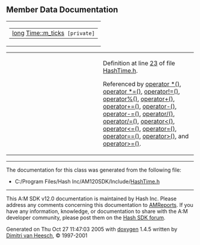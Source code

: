 ## Member Data Documentation

<span id="de1048768acf880f4fd3a3a8f2ff8921" class="anchor"></span>

<table class="mdTable" data-cellpadding="2" data-cellspacing="0">
<colgroup>
<col style="width: 100%" />
</colgroup>
<tbody>
<tr>
<td class="mdRow"><table data-cellpadding="0" data-cellspacing="0" data-border="0">
<tbody>
<tr>
<td class="md" data-nowrap="" data-valign="top"><a href="Rave_8h.md#f03dc93db7c58a69ed5c83e1fa49cf0e" class="el">long</a> <a href="classTime.md#de1048768acf880f4fd3a3a8f2ff8921" class="el">Time::m_ticks</a><code> [private]</code></td>
</tr>
</tbody>
</table></td>
</tr>
</tbody>
</table>

<table data-cellspacing="5" data-cellpadding="0" data-border="0">
<colgroup>
<col style="width: 50%" />
<col style="width: 50%" />
</colgroup>
<tbody>
<tr>
<td> </td>
<td><p>Definition at line <a href="HashTime_8h-source.md#l00023" class="el">23</a> of file <a href="HashTime_8h-source.md" class="el">HashTime.h</a>.</p>
<p>Referenced by <a href="HashTime_8h-source.md#l00112" class="el">operator *()</a>, <a href="HashTime_8h-source.md#l00156" class="el">operator *=()</a>, <a href="HashTime_8h-source.md#l00073" class="el">operator!=()</a>, <a href="HashTime_8h-source.md#l00138" class="el">operator%()</a>, <a href="HashTime_8h-source.md#l00098" class="el">operator+()</a>, <a href="HashTime_8h-source.md#l00146" class="el">operator+=()</a>, <a href="HashTime_8h-source.md#l00105" class="el">operator-()</a>, <a href="HashTime_8h-source.md#l00151" class="el">operator-=()</a>, <a href="HashTime_8h-source.md#l00126" class="el">operator/()</a>, <a href="HashTime_8h-source.md#l00166" class="el">operator/=()</a>, <a href="HashTime_8h-source.md#l00083" class="el">operator&lt;()</a>, <a href="HashTime_8h-source.md#l00093" class="el">operator&lt;=()</a>, <a href="HashTime_8h-source.md#l00062" class="el">operator=()</a>, <a href="HashTime_8h-source.md#l00068" class="el">operator==()</a>, <a href="HashTime_8h-source.md#l00078" class="el">operator&gt;()</a>, and <a href="HashTime_8h-source.md#l00088" class="el">operator&gt;=()</a>.</p></td>
</tr>
</tbody>
</table>

------------------------------------------------------------------------

The documentation for this class was generated from the following file:

- C:/Program Files/Hash Inc/AM120SDK/Include/<a href="HashTime_8h-source.md" class="el">HashTime.h</a>

------------------------------------------------------------------------

<span class="small">This A:M SDK v12.0 documentation is maintained by Hash Inc. Please address any comments concerning this documentation to [AMReports](http://www.hash.com/reports). If you have any information, knowledge, or documentation to share with the A:M developer community, please post them on the [Hash SDK forum](http://www.hash.com/forums/index.php?showforum=11).</span>

Generated on Thu Oct 27 11:47:03 2005 with [<span class="image placeholder" original-image-src="doxygen.png" original-image-title="" height="45" width="100" align="middle" border="0">doxygen</span>](http://www.doxygen.org/index.html) 1.4.5 written by [Dimitri van Heesch](mailto:dimitri@stack.nl), © 1997-2001
